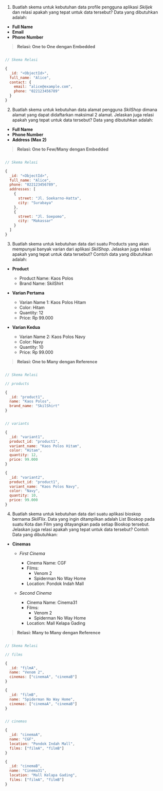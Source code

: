 1. Buatlah skema untuk kebutuhan data profile pengguna aplikasi _Skiljek_ dan relasi apakah yang tepat untuk data tersebut? Data yang dibutuhkan adalah:

- **Full Name**
- **Email**
- **Phone Number**

> **Relasi: One to One dengan Embedded**

```js

// Skema Relasi

{
  _id: "<ObjectId>",
  full_name: "Alice",
  contact: {
    email: "alice@example.com",
    phone: "022123456789"
  }
}

```

2. Buatlah skema untuk kebutuhan data alamat pengguna _SkilShop_ dimana alamat yang dapat didaftarkan maksimal 2 alamat. Jelaskan juga relasi apakah yang tepat untuk data tersebut? Data yang dibutuhkan adalah:

- **Full Name**
- **Phone Number**
- **Address (Max 2)**

> **Relasi: One to Few/Many dengan Embedded**

```js

// Skema Relasi

{
  _id: "<ObjectId>",
  full_name: "Alice",
  phone: "022123456789",
  addresses: [
    {
      street: "Jl. Soekarno-Hatta",
      city: "Surabaya"
    },
    {
      street: "Jl. Soepomo",
      city: "Makassar"
    }
  ]
}

```

3. Buatlah skema untuk kebutuhan data dari suatu Products yang akan mempunyai banyak varian dari aplikasi _SkilShop_. Jelaskan juga relasi apakah yang tepat untuk data tersebut? Contoh data yang dibutuhkan adalah:

- **Product**

  - Product Name: Kaos Polos
  - Brand Name: SkilShirt

- **Varian Pertama**

  - Varian Name 1: Kaos Polos Hitam
  - Color: Hitam
  - Quantity: 12
  - Price: Rp 99.000

- **Varian Kedua**
  - Varian Name 2: Kaos Polos Navy
  - Color: Navy
  - Quantity: 10
  - Price: Rp 99.000

> **Relasi: One to Many dengan Reference**

```js

// Skema Relasi

// products

{
  _id: "product1",
  name: "Kaos Polos",
  brand_name: "SkilShirt"
}

```

```js

// variants

{
  _id: "variant1",
  product_id: "product1",
  variant_name: "Kaos Polos Hitam",
  color: "Hitam",
  quantity: 12,
  price: 99.000
}

{
  _id: "variant2",
  product_id: "product1",
  variant_name: "Kaos Polos Navy",
  color: "Navy",
  quantity: 10,
  price: 99.000
}

```

4. Buatlah skema untuk kebutuhan data dari suatu aplikasi bioskop bernama _SkilFlix_. Data yang ingin ditampilkan adalah List Bioskop pada suatu Kota dan Film yang ditayangkan pada setiap Bioskop tersebut. Jelaskan juga relasi apakah yang tepat untuk data tersebut? Contoh Data yang dibutuhkan:

- **Cinemas**

  - _First Cinema_

    - Cinema Name: CGF
    - Films:
      - Venom 2
      - Spiderman No Way Home
    - Location: Pondok Indah Mall

  - _Second Cinema_

    - Cinema Name: Cinema31
    - Films:
      - Venom 2
      - Spiderman No Way Home
    - Location: Mall Kelapa Gading

> **Relasi: Many to Many dengan Reference**

```js

// Skema Relasi

// films

{
  _id: "filmA",
  name: "Venom 2",
  cinemas: ["cinemaA", "cinemaB"]
}

{
  _id: "filmB",
  name: "Spiderman No Way Home",
  cinemas: ["cinemaA", "cinemaB"]
}


```

```js

// cinemas

{
  _id: "cinemaA",
  name: "CGF",
  location: "Pondok Indah Mall",
  films: ["filmA", "filmB"]
}

{
  _id: "cinemaB",
  name: "Cinema31",
  location: "Mall Kelapa Gading",
  films: ["filmA", "filmB"]
}

```
